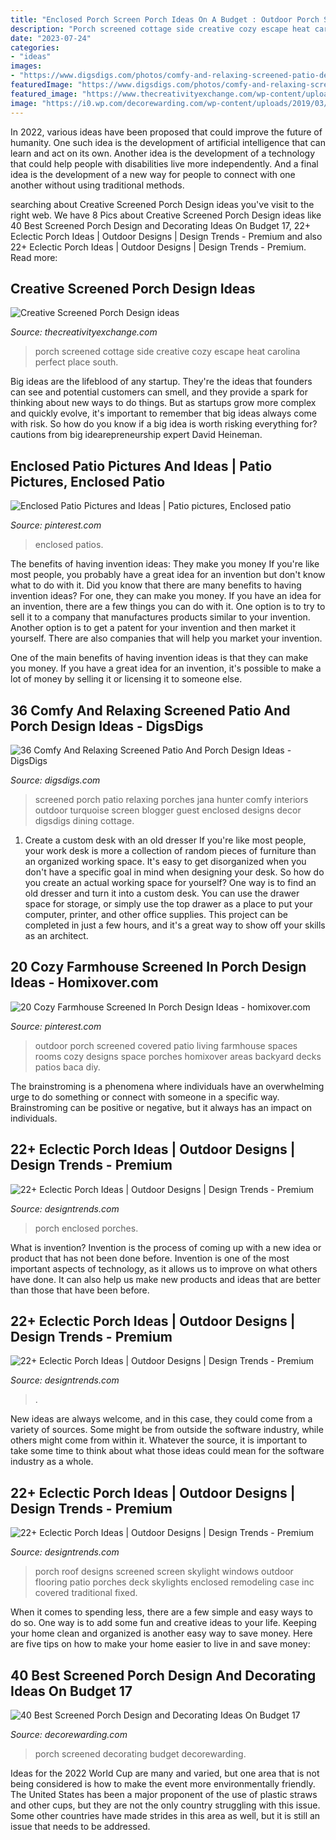 ```yaml
---
title: "Enclosed Porch Screen Porch Ideas On A Budget : Outdoor Porch Screened Covered Patio Living Farmhouse Spaces Rooms Cozy Designs Space Porches Homixover Areas Backyard Decks Patios Baca Diy"
description: "Porch screened cottage side creative cozy escape heat carolina perfect place south"
date: "2023-07-24"
categories:
- "ideas"
images:
- "https://www.digsdigs.com/photos/comfy-and-relaxing-screened-patio-design-ideas-33-554x554.jpg"
featuredImage: "https://www.digsdigs.com/photos/comfy-and-relaxing-screened-patio-design-ideas-33-554x554.jpg"
featured_image: "https://www.thecreativityexchange.com/wp-content/uploads/2017/09/Cottage-Screened-Porch.jpg"
image: "https://i0.wp.com/decorewarding.com/wp-content/uploads/2019/03/40-Best-Screened-Porch-Design-and-Decorating-Ideas-On-Budget-17.jpg?fit=948%2C1424"
---
```



In 2022, various ideas have been proposed that could improve the future of humanity. One such idea is the development of artificial intelligence that can learn and act on its own. Another idea is the development of a technology that could help people with disabilities live more independently. And a final idea is the development of a new way for people to connect with one another without using traditional methods.

	

		
searching about Creative Screened Porch Design ideas you've visit to the right web. We have 8 Pics about Creative Screened Porch Design ideas like 40 Best Screened Porch Design and Decorating Ideas On Budget 17, 22+ Eclectic Porch Ideas | Outdoor Designs | Design Trends - Premium and also 22+ Eclectic Porch Ideas | Outdoor Designs | Design Trends - Premium. Read more:
		
    
## Creative Screened Porch Design Ideas

<img loading=lazy src="https://www.thecreativityexchange.com/wp-content/uploads/2017/09/Cottage-Screened-Porch.jpg" onerror="this.onerror=null;this.src='https://tse3.mm.bing.net/th?id=OIP.6TIxZw7UhkKnS8JLzpsDqgHaJ4&amp;pid=15.1';" alt="Creative Screened Porch Design ideas">

_Source: thecreativityexchange.com_

>porch screened cottage side creative cozy escape heat carolina perfect place south. 

	

Big ideas are the lifeblood of any startup. They're the ideas that founders can see and potential customers can smell, and they provide a spark for thinking about new ways to do things. But as startups grow more complex and quickly evolve, it's important to remember that big ideas always come with risk. So how do you know if a big idea is worth risking everything for? cautions from big idearepreneurship expert David Heineman.

    
## Enclosed Patio Pictures And Ideas | Patio Pictures, Enclosed Patio

<img loading=lazy src="https://i.pinimg.com/originals/95/26/89/9526892bf57b87713280ce75b99e5bf9.jpg" onerror="this.onerror=null;this.src='https://tse4.mm.bing.net/th?id=OIP.cI96b-Q6MFxL0O7hJBOf3QHaJ3&amp;pid=15.1';" alt="Enclosed Patio Pictures and Ideas | Patio pictures, Enclosed patio">

_Source: pinterest.com_

>enclosed patios. 

	

The benefits of having invention ideas: They make you money
If you're like most people, you probably have a great idea for an invention but don't know what to do with it. Did you know that there are many benefits to having invention ideas? For one, they can make you money.
If you have an idea for an invention, there are a few things you can do with it. One option is to try to sell it to a company that manufactures products similar to your invention. Another option is to get a patent for your invention and then market it yourself. There are also companies that will help you market your invention.

One of the main benefits of having invention ideas is that they can make you money. If you have a great idea for an invention, it's possible to make a lot of money by selling it or licensing it to someone else.

    
## 36 Comfy And Relaxing Screened Patio And Porch Design Ideas - DigsDigs

<img loading=lazy src="https://www.digsdigs.com/photos/comfy-and-relaxing-screened-patio-design-ideas-33-554x554.jpg" onerror="this.onerror=null;this.src='https://tse4.mm.bing.net/th?id=OIP.m0x7J6ndrxu7rA8vs7VidwHaHa&amp;pid=15.1';" alt="36 Comfy And Relaxing Screened Patio And Porch Design Ideas - DigsDigs">

_Source: digsdigs.com_

>screened porch patio relaxing porches jana hunter comfy interiors outdoor turquoise screen blogger guest enclosed designs decor digsdigs dining cottage. 

	

1. Create a custom desk with an old dresser
If you're like most people, your work desk is more a collection of random pieces of furniture than an organized working space. It's easy to get disorganized when you don't have a specific goal in mind when designing your desk. So how do you create an actual working space for yourself? One way is to find an old dresser and turn it into a custom desk. You can use the drawer space for storage, or simply use the top drawer as a place to put your computer, printer, and other office supplies. This project can be completed in just a few hours, and it's a great way to show off your skills as an architect.

    
## 20 Cozy Farmhouse Screened In Porch Design Ideas - Homixover.com

<img loading=lazy src="https://i.pinimg.com/736x/8c/ae/a1/8caea14f834dcfeacb7fdaa73fa75fe2.jpg" onerror="this.onerror=null;this.src='https://tse4.mm.bing.net/th?id=OIP.DswU5_MT1e1m_EGtLNN-swHaJ3&amp;pid=15.1';" alt="20 Cozy Farmhouse Screened In Porch Design Ideas - homixover.com">

_Source: pinterest.com_

>outdoor porch screened covered patio living farmhouse spaces rooms cozy designs space porches homixover areas backyard decks patios baca diy. 

	

The brainstroming is a phenomena where individuals have an overwhelming urge to do something or connect with someone in a specific way. Brainstroming can be positive or negative, but it always has an impact on individuals.

    
## 22+ Eclectic Porch Ideas | Outdoor Designs | Design Trends - Premium

<img loading=lazy src="https://images.designtrends.com/wp-content/uploads/2016/04/01123852/Interior-porch-designs.jpg" onerror="this.onerror=null;this.src='https://tse1.mm.bing.net/th?id=OIP.-qmMpD5nq_Ba8bUZbjP-8gHaGD&amp;pid=15.1';" alt="22+ Eclectic Porch Ideas | Outdoor Designs | Design Trends - Premium">

_Source: designtrends.com_

>porch enclosed porches. 

	

What is invention?
Invention is the process of coming up with a new idea or product that has not been done before. Invention is one of the most important aspects of technology, as it allows us to improve on what others have done. It can also help us make new products and ideas that are better than those that have been before.

    
## 22+ Eclectic Porch Ideas | Outdoor Designs | Design Trends - Premium

<img loading=lazy src="https://images.designtrends.com/wp-content/uploads/2016/04/01124837/decor-for-small-front-porch.jpg" onerror="this.onerror=null;this.src='https://tse3.mm.bing.net/th?id=OIP.ZndE8IWOQUndZ4hkXYLrKwHaJ4&amp;pid=15.1';" alt="22+ Eclectic Porch Ideas | Outdoor Designs | Design Trends - Premium">

_Source: designtrends.com_

>. 

	

New ideas are always welcome, and in this case, they could come from a variety of sources. Some might be from outside the software industry, while others might come from within it. Whatever the source, it is important to take some time to think about what those ideas could mean for the software industry as a whole.

    
## 22+ Eclectic Porch Ideas | Outdoor Designs | Design Trends - Premium

<img loading=lazy src="https://images.designtrends.com/wp-content/uploads/2016/04/01123845/Front-Porch-Roof-Designs.jpg" onerror="this.onerror=null;this.src='https://tse1.mm.bing.net/th?id=OIP.v-Bvxsxnz9Ado73wRpeAIQHaFB&amp;pid=15.1';" alt="22+ Eclectic Porch Ideas | Outdoor Designs | Design Trends - Premium">

_Source: designtrends.com_

>porch roof designs screened screen skylight windows outdoor flooring patio porches deck skylights enclosed remodeling case inc covered traditional fixed. 

	

When it comes to spending less, there are a few simple and easy ways to do so. One way is to add some fun and creative ideas to your life. Keeping your home clean and organized is another easy way to save money. Here are five tips on how to make your home easier to live in and save money: 

    
## 40 Best Screened Porch Design And Decorating Ideas On Budget 17

<img loading=lazy src="https://i0.wp.com/decorewarding.com/wp-content/uploads/2019/03/40-Best-Screened-Porch-Design-and-Decorating-Ideas-On-Budget-17.jpg?fit=948%2C1424" onerror="this.onerror=null;this.src='https://tse3.mm.bing.net/th?id=OIP.8oYLuq78qVrZd54OCr9tqAHaLI&amp;pid=15.1';" alt="40 Best Screened Porch Design and Decorating Ideas On Budget 17">

_Source: decorewarding.com_

>porch screened decorating budget decorewarding. 

	

Ideas for the 2022 World Cup are many and varied, but one area that is not being considered is how to make the event more environmentally friendly. The United States has been a major proponent of the use of plastic straws and other cups, but they are not the only country struggling with this issue. Some other countries have made strides in this area as well, but it is still an issue that needs to be addressed.

